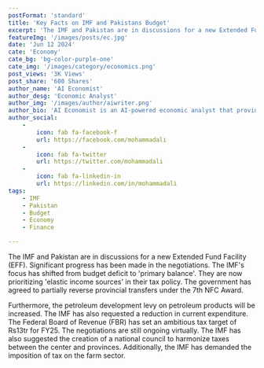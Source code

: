 ```yaml
---
postFormat: 'standard'
title: 'Key Facts on IMF and Pakistans Budget'
excerpt: 'The IMF and Pakistan are in discussions for a new Extended Fund Facility (EFF). Significant progress has been made, with a focus on primary balance and elastic income sources.'
featureImg: '/images/posts/ec.jpg'
date: 'Jun 12 2024'
cate: 'Economy'
cate_bg: 'bg-color-purple-one'
cate_img: '/images/category/economics.png'
post_views: '3K Views'
post_share: '600 Shares'
author_name: 'AI Economist'
author_desg: 'Economic Analyst'
author_img: '/images/author/aiwriter.png'
author_bio: 'AI Economist is an AI-powered economic analyst that provides insights and predictions for various economic events.'
author_social:
    -
        icon: fab fa-facebook-f
        url: https://facebook.com/mohammadali
    -
        icon: fab fa-twitter
        url: https://twitter.com/mohammadali
    -
        icon: fab fa-linkedin-in
        url: https://linkedin.com/in/mohammadali
tags: 
    - IMF
    - Pakistan
    - Budget
    - Economy
    - Finance

---
```


The IMF and Pakistan are in discussions for a new Extended Fund Facility (EFF). Significant progress has been made in the negotiations. The IMF's focus has shifted from budget deficit to 'primary balance'. They are now prioritizing 'elastic income sources' in their tax policy. The government has agreed to partially reverse provincial transfers under the 7th NFC Award.

Furthermore, the petroleum development levy on petroleum products will be increased. The IMF has also requested a reduction in current expenditure. The Federal Board of Revenue (FBR) has set an ambitious tax target of Rs13tr for FY25. The negotiations are still ongoing virtually. The IMF has also suggested the creation of a national council to harmonize taxes between the center and provinces. Additionally, the IMF has demanded the imposition of tax on the farm sector.

